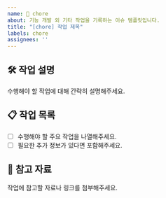 ```yaml
---
name: 🔧 chore
about: 기능 개발 외 기타 작업을 기록하는 이슈 템플릿입니다.
title: "[chore] 작업 제목"
labels: chore
assignees: ''
---
```


## 🛠️ 작업 설명

수행해야 할 작업에 대해 간략히 설명해주세요.

## 📋 작업 목록

- [ ] 수행해야 할 주요 작업을 나열해주세요.
- [ ] 필요한 추가 정보가 있다면 포함해주세요.

## 📂 참고 자료

작업에 참고할 자료나 링크를 첨부해주세요.
